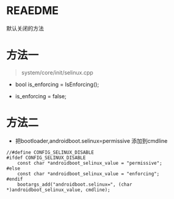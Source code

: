 # REAEDME

默认关闭的方法

# 方法一

> system/core/init/selinux.cpp

* bool is_enforcing = IsEnforcing();

* is_enforcing = false;

# 方法二

* 把bootloader,androidboot.selinux=permissive 添加到cmdline

```
//#define CONFIG_SELINUX_DISABLE
#ifdef CONFIG_SELINUX_DISABLE
	const char *androidboot_selinux_value = "permissive";
#else
	const char *androidboot_selinux_value = "enforcing";
#endif
	bootargs_add("androidboot.selinux=", (char *)androidboot_selinux_value, cmdline);
```